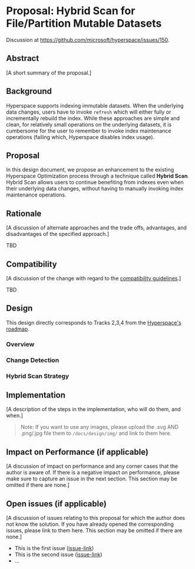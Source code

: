 # Proposal: Hybrid Scan for File/Partition Mutable Datasets

Discussion at https://github.com/microsoft/hyperspace/issues/150.

## Abstract

[A short summary of the proposal.]

## Background

Hyperspace supports indexing immutable datasets. When the underlying data 
changes, users have to invoke `refresh` which will either fully or 
incrementally rebuild the index. While these approaches are simple and clean, 
for relatively small operations on the underlying datasets, it is cumbersome
for the user to remember to invoke index maintenance operations (failing which,
Hyperspace disables index usage).

## Proposal

In this design document, we propose an enhancement to the existing Hyperspace
Optimization process through a technique called **Hybrid Scan**. Hybrid Scan
allows users to continue benefiting from indexes even when their underlying
data changes, without having to manually invoking index maintenance operations.

## Rationale

[A discussion of alternate approaches and the trade offs, advantages, and disadvantages of the specified approach.]

TBD

## Compatibility

[A discussion of the change with regard to the
[compatibility guidelines](../../COMPATIBILITY.md).]

TBD

## Design

This design directly corresponds to Tracks 2,3,4 from the [Hyperspace's roadmap](../ROADMAP.md).

### Overview

### Change Detection

### Hybrid Scan Strategy

## Implementation

[A description of the steps in the implementation, who will do them, and when.]

> Note: If you want to use any images, please upload the .svg AND .png/.jpg file them to `/docs/design/img/` and link to them here.

## Impact on Performance (if applicable)

[A discussion of impact on performance and any corner cases that the author is aware of. If there is a negative impact on performance, please make sure 
to capture an issue in the next section. This section may be omitted if there are none.]

## Open issues (if applicable)

[A discussion of issues relating to this proposal for which the author does not
know the solution. If you have already opened the corresponding issues, please link
to them here. This section may be omitted if there are none.]

  - This is the first issue ([issue-link]())
  - This is the second issue ([issue-link]())
  - ...
